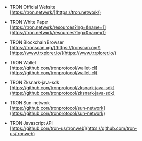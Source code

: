 
* TRON Official Website    
[https://tron.network/](https://tron.network/)    


* TRON White Paper   
[https://tron.network/resources?lng=&name=1](https://tron.network/resources?lng=&name=1)  


* TRON Blockchain Browser    
[https://tronscan.org/](https://tronscan.org/)     
[https://www.trxplorer.io/](https://www.trxplorer.io/)     


* TRON Wallet   
[https://github.com/tronprotocol/wallet-cli](https://github.com/tronprotocol/wallet-cli)    


* TRON Zksnark-java-sdk   
[https://github.com/tronprotocol/zksnark-java-sdk](https://github.com/tronprotocol/zksnark-java-sdk)   


* TRON Sun-network   
[https://github.com/tronprotocol/sun-network](https://github.com/tronprotocol/sun-network)    


* TRON Javascript API  
[https://github.com/tron-us/tronweb](https://github.com/tron-us/tronweb)  

